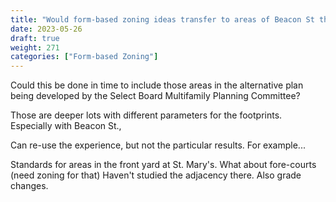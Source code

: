```yaml
---
title: "Would form-based zoning ideas transfer to areas of Beacon St that are potentially under-developed, such as St. Mary's, Summit Ave and Washington Square?"
date: 2023-05-26
draft: true
weight: 271
categories: ["Form-based Zoning"]
---
```

Could this be done in time to include those areas in the alternative plan being developed by the Select Board Multifamily Planning Committee?

Those are deeper lots with different parameters for the footprints. Especially with Beacon St., 

Can re-use the experience, but not the particular results. For example...

Standards for areas in the front yard at St. Mary's.
What about fore-courts (need zoning for that)
Haven't studied the adjacency there. Also grade changes.
